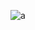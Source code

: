 ![a](https://cloud.githubusercontent.com/assets/21317654/19229514/c5d73956-8e93-11e6-9712-8e402c4bb897.png)
